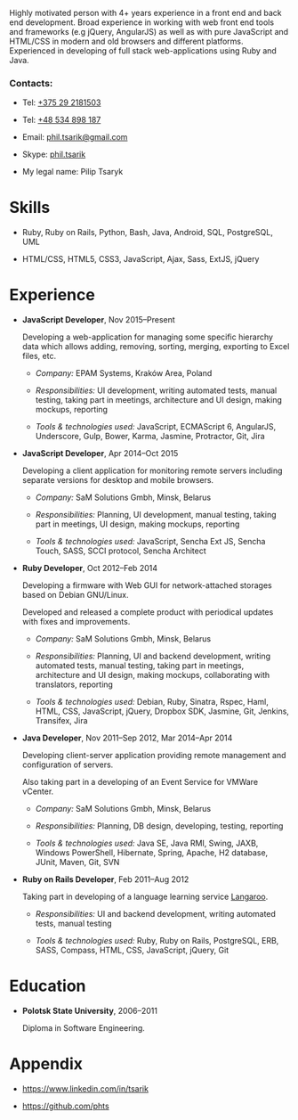 Highly motivated person with <span> <span>4+</span></span> years experience in a front end and back end development. Broad experience in working with web front end tools and frameworks (e.g jQuery, AngularJS) as well as with pure JavaScript and HTML/CSS in modern and old browsers and different platforms. Experienced in developing of full stack web-applications using Ruby and Java.

### Contacts:

-   Tel: [+375 29 2181503](tel:+375292181503)

-   Tel: [+48 534 898 187](tel:+48534898187)

-   Email: <phil.tsarik@gmail.com>

-   Skype: [phil.tsarik](callto:phil.tsarik)

-   My legal name: Pilip Tsaryk

Skills
======

-   Ruby, Ruby on Rails, Python, Bash, Java, Android, SQL, PostgreSQL, UML

-   HTML/CSS, HTML5, CSS3, JavaScript, Ajax, Sass, ExtJS, jQuery

Experience
==========

-   <span> **JavaScript Developer**</span>, Nov 2015–Present

    Developing a web-application for managing some specific hierarchy data which allows adding, removing, sorting, merging, exporting to Excel files, etc.

    -   <span> *Company:*</span> EPAM Systems, Kraków Area, Poland

    -   <span> *Responsibilities:*</span> UI development, writing automated tests, manual testing, taking part in meetings, architecture and UI design, making mockups, reporting

    -   <span> *Tools & technologies used:*</span> JavaScript, ECMAScript 6, AngularJS, Underscore, Gulp, Bower, Karma, Jasmine, Protractor, Git, Jira

-   <span> **JavaScript Developer**</span>, Apr 2014–Oct 2015

    Developing a client application for monitoring remote servers including separate versions for desktop and mobile browsers.

    -   <span> *Company:*</span> SaM Solutions Gmbh, Minsk, Belarus

    -   <span> *Responsibilities:*</span> Planning, UI development, manual testing, taking part in meetings, UI design, making mockups, reporting

    -   <span> *Tools & technologies used:*</span> JavaScript, Sencha Ext JS, Sencha Touch, SASS, SCCI protocol, Sencha Architect

-   <span> **Ruby Developer**</span>, Oct 2012–Feb 2014

    Developing a firmware with Web GUI for network-attached storages based on Debian GNU/Linux.

    Developed and released a complete product with periodical updates with fixes and improvements.

    -   <span> *Company:*</span> SaM Solutions Gmbh, Minsk, Belarus

    -   <span> *Responsibilities:*</span> Planning, UI and backend development, writing automated tests, manual testing, taking part in meetings, architecture and UI design, making mockups, collaborating with translators, reporting

    -   <span> *Tools & technologies used:*</span> Debian, Ruby, Sinatra, Rspec, Haml, HTML, CSS, JavaScript, jQuery, Dropbox SDK, Jasmine, Git, Jenkins, Transifex, Jira

-   <span> **Java Developer**</span>, Nov 2011–Sep 2012, Mar 2014–Apr 2014

    Developing client-server application providing remote management and configuration of servers.

    Also taking part in a developing of an Event Service for VMWare vCenter.

    -   <span> *Company:*</span> SaM Solutions Gmbh, Minsk, Belarus

    -   <span> *Responsibilities:*</span> Planning, DB design, developing, testing, reporting

    -   <span> *Tools & technologies used:*</span> Java SE, Java RMI, Swing, JAXB, Windows PowerShell, Hibernate, Spring, Apache, H2 database, JUnit, Maven, Git, SVN

-   <span> **Ruby on Rails Developer**</span>, Feb 2011–Aug 2012

    Taking part in developing of a language learning service [Langaroo](http://langaroo.com).

    -   <span> *Responsibilities:*</span> UI and backend development, writing automated tests, manual testing

    -   <span> *Tools & technologies used:*</span> Ruby, Ruby on Rails, PostgreSQL, ERB, SASS, Compass, HTML, CSS, JavaScript, jQuery, Git

Education
=========

-   <span> **Polotsk State University**</span>, 2006–2011

    Diploma in Software Engineering.

Appendix
========

-   <https://www.linkedin.com/in/tsarik>

-   <https://github.com/phts>


